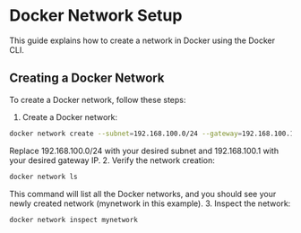 # Docker Network Setup

This guide explains how to create a network in Docker using the Docker CLI.

## Creating a Docker Network

To create a Docker network, follow these steps:

1. Create a Docker network:

```bash
docker network create --subnet=192.168.100.0/24 --gateway=192.168.100.1 mynetwork
```

Replace 192.168.100.0/24 with your desired subnet and 192.168.100.1 with your desired gateway IP.
2. Verify the network creation:

```bash
docker network ls
```

This command will list all the Docker networks, and you should see your newly created network (mynetwork in this example).
3. Inspect the network:

```bash
docker network inspect mynetwork
```
